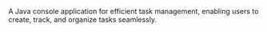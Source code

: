 A Java console application for efficient task management, enabling users to create, track, and organize tasks seamlessly.
